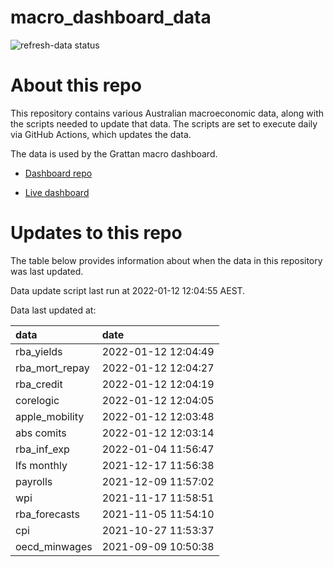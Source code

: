 
<!-- README.md is generated from README.Rmd. Please edit that file -->

# macro\_dashboard\_data

<!-- badges: start -->

![refresh-data
status](https://github.com/grattan/macro_dashboard_data/workflows/refresh-data/badge.svg)

<!-- badges: end -->

# About this repo

This repository contains various Australian macroeconomic data, along
with the scripts needed to update that data. The scripts are set to
execute daily via GitHub Actions, which updates the data.

The data is used by the Grattan macro dashboard.

  - [Dashboard repo](https://github.com/grattan/macrodashboard)

  - [Live dashboard](https://mattcowgill.shinyapps.io/macrodashboard/)

# Updates to this repo

The table below provides information about when the data in this
repository was last updated.

Data update script last run at 2022-01-12 12:04:55 AEST.

Data last updated at:

| data             | date                |
| :--------------- | :------------------ |
| rba\_yields      | 2022-01-12 12:04:49 |
| rba\_mort\_repay | 2022-01-12 12:04:27 |
| rba\_credit      | 2022-01-12 12:04:19 |
| corelogic        | 2022-01-12 12:04:05 |
| apple\_mobility  | 2022-01-12 12:03:48 |
| abs comits       | 2022-01-12 12:03:14 |
| rba\_inf\_exp    | 2022-01-04 11:56:47 |
| lfs monthly      | 2021-12-17 11:56:38 |
| payrolls         | 2021-12-09 11:57:02 |
| wpi              | 2021-11-17 11:58:51 |
| rba\_forecasts   | 2021-11-05 11:54:10 |
| cpi              | 2021-10-27 11:53:37 |
| oecd\_minwages   | 2021-09-09 10:50:38 |
